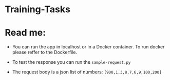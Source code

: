 # Training-Tasks
# Read me:
- You can run the app in localhost or in a Docker container.
To run docker please reffer to the Dockerfile.

- To test the response you can run the `sample-request.py` 

- The request body is a json list of numbers: `[900,1,3,8,7,6,9,100,200]`